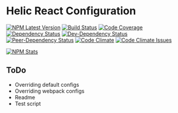 # Helic React Configuration

[![NPM Latest Version][npm-version-image]][npm-url]
[![Build Status][build-image]][build-url]
[![Code Coverage][coverage-image]][coverage-url]
[![Dependency Status][dependency-image]][dependency-url]
[![Dev-Dependency Status][dev-dependency-image]][dev-dependency-url]
[![Peer-Dependency Status][peer-dependency-image]][peer-dependency-url]
[![Code Climate][code-climate-image]][code-climate-url]
[![Code Climate Issues][code-climate-issues-image]][code-climate-issues-url]

[![NPM Stats][npm-stats-image]][npm-url]

## ToDo

* Overriding default configs
* Overriding webpack configs
* Readme
* Test script

[npm-version-image]: https://img.shields.io/node/v/helic-react-config.svg
[npm-stats-image]: https://nodei.co/npm/helic-react-config.png?downloads=true&downloadRank=true&stars=true
[npm-url]: https://www.npmjs.com/package/helic-react-config
[build-image]: https://travis-ci.org/rusty1s/helic-react-config.svg?branch=master
[build-url]: https://travis-ci.org/rusty1s/helic-react-config
[coverage-image]: https://img.shields.io/codecov/c/github/rusty1s/helic-react-config.svg
[coverage-url]: https://codecov.io/github/rusty1s/helic-react-config?branch=master
[dependency-image]: https://david-dm.org/rusty1s/helic-react-config.svg
[dependency-url]: https://david-dm.org/rusty1s/helic-react-config
[dev-dependency-image]: https://david-dm.org/rusty1s/helic-react-config/dev-status.svg
[peer-dependency-url]: https://david-dm.org/rusty1s/helic-react-config#type=dev
[peer-dependency-image]: https://david-dm.org/rusty1s/helic-react-config/peer-status.svg
[dev-dependency-url]: https://david-dm.org/rusty1s/helic-react-config#type=peer
[code-climate-image]: https://codeclimate.com/github/rusty1s/helic-react-config/badges/gpa.svg
[code-climate-url]: https://codeclimate.com/github/rusty1s/helic-react-config
[code-climate-issues-image]: https://codeclimate.com/github/rusty1s/helic-react-config/badges/issue_count.svg
[code-climate-issues-url]: https://codeclimate.com/github/rusty1s/helic-react-config/issues
[bit-hound-image]: https://www.bithound.io/github/rusty1s/helic-react-config/badges/score.svg
[bit-hound-url]: https://www.bithound.io/github/rusty1s/helic-react-config
